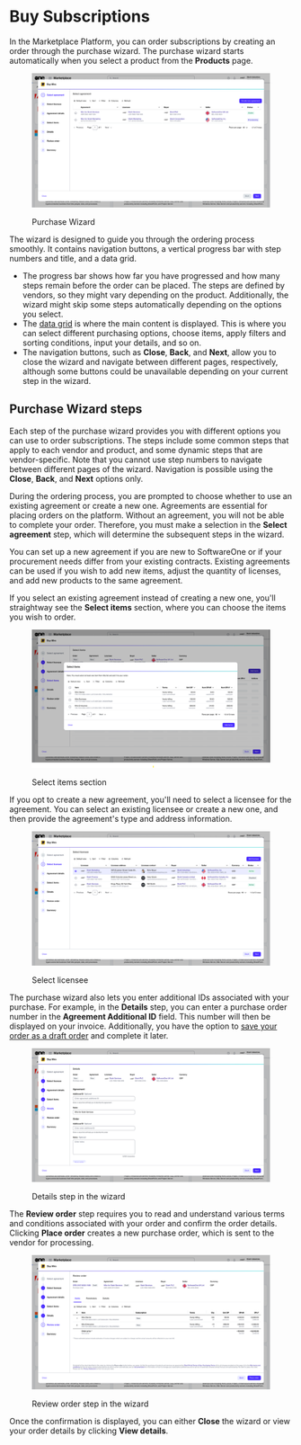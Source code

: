 # Buy Subscriptions

In the Marketplace Platform, you can order subscriptions by creating an order through the purchase wizard. The purchase wizard starts automatically when you select a product from the **Products** page.&#x20;

<figure><img src="../../../.gitbook/assets/Wizard (1).png" alt=""><figcaption><p>Purchase Wizard</p></figcaption></figure>

The wizard is designed to guide you through the ordering process smoothly. It contains navigation buttons, a vertical progress bar with step numbers and title, and a data grid.&#x20;

* The progress bar shows how far you have progressed and how many steps remain before the order can be placed. The steps are defined by vendors, so they might vary depending on the product. Additionally, the wizard might skip some steps automatically depending on the options you select.&#x20;
* The [data grid](../../../marketplace-platform/getting-started/interface/customize-the-data-grid.md) is where the main content is displayed. This is where you can select different purchasing options, choose items, apply filters and sorting conditions, input your details, and so on.&#x20;
* The navigation buttons, such as **Close**, **Back**, and **Next**, allow you to close the wizard and navigate between different pages, respectively, although some buttons could be unavailable depending on your current step in the wizard.&#x20;

## Purchase Wizard steps

Each step of the purchase wizard provides you with different options you can use to order subscriptions. The steps include some common steps that apply to each vendor and product, and some dynamic steps that are vendor-specific. Note that you cannot use step numbers to navigate between different pages of the wizard. Navigation is possible using the **Close**, **Back**, and **Next** options only.

During the ordering process, you are prompted to choose whether to use an existing agreement or create a new one. Agreements are essential for placing orders on the platform. Without an agreement, you will not be able to complete your order. Therefore, you must make a selection in the **Select agreement** step, which will determine the subsequent steps in the wizard.&#x20;

You can set up a new agreement if you are new to SoftwareOne or if your procurement needs differ from your existing contracts. Existing agreements can be used if you wish to add new items, adjust the quantity of licenses, and add new products to the same agreement.&#x20;

If you select an existing agreement instead of creating a new one, you'll straightway see the **Select items** section, where you can choose the items you wish to order.&#x20;

<figure><img src="../../../.gitbook/assets/image (1149).png" alt=""><figcaption><p>Select items section</p></figcaption></figure>

If you opt to create a new agreement, you'll need to select a licensee for the agreement. You can select an existing licensee or create a new one, and then provide the agreement's type and address information.

<figure><img src="../../../.gitbook/assets/image (1150).png" alt=""><figcaption><p>Select licensee </p></figcaption></figure>

The purchase wizard also lets you enter additional IDs associated with your purchase. For example, in the **Details** step, you can enter a purchase order number in the **Agreement Additional ID** field. This number will then be displayed on your invoice. Additionally, you have the option to [save your order as a draft order](../orders/save-order-as-a-draft.md) and complete it later.

<figure><img src="../../../.gitbook/assets/miro_details.png" alt=""><figcaption><p>Details step in the wizard</p></figcaption></figure>

The **Review order** step requires you to read and understand various terms and conditions associated with your order and confirm the order details. Clicking **Place order** creates a new purchase order, which is sent to the vendor for processing.&#x20;

<figure><img src="../../../.gitbook/assets/miro_review_order.png" alt=""><figcaption><p>Review order step in the wizard</p></figcaption></figure>

Once the confirmation is displayed, you can either **Close** the wizard or view your order details by clicking **View details**.&#x20;
